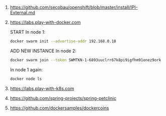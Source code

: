 1. https://github.com/secobau/openshift/blob/master/install/IPI-External.md
1. https://labs.play-with-docker.com

   START
   In node 1:
   ```bash
   docker swarm init --advertise-addr 192.168.0.18
   ```
   ADD NEW INSTANCE
   In node 2:
   ```bash
   docker swarm join --token SWMTKN-1-6893uuclrr67k8pi9igfhm91onez9orkco7rlin260192ojkl1-bj2bj4bxjfbzn32d39ajjnwuf 192.168.0.18:2377
   ```
   In node 1 again:
   ```bash
   docker node ls
   ```
1. https://labs.play-with-k8s.com
1. https://github.com/spring-projects/spring-petclinic
1. https://github.com/dockersamples/dockercoins
